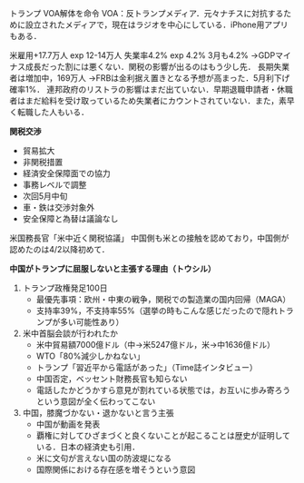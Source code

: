 トランプ VOA解体を命令
VOA：反トランプメディア．元々ナチスに対抗するために設立されたメディアで，現在はラジオを中心にしている．iPhone用アプリもある．

米雇用+17.7万人 exp 12-14万人
失業率4.2% exp 4.2% 3月も4.2%
→GDPマイナス成長だった割には悪くない．関税の影響が出るのはもう少し先．
長期失業者は増加中，169万人
→FRBは金利据え置きとなる予想が高まった．5月利下げ確率1%．
連邦政府のリストラの影響はまだ出ていない．早期退職申請者・休職者はまだ給料を受け取っているため失業者にカウントされていない．また，素早く転職した人もいる．

**関税交渉**
- 貿易拡大
- 非関税措置
- 経済安全保障面での協力
- 事務レベルで調整
- 次回5月中旬
- 車・鉄は交渉対象外
- 安全保障と為替は議論なし

米国務長官「米中近く関税協議」
中国側も米との接触を認めており，中国側が認めたのは4/2以降初めて．

**中国がトランプに屈服しないと主張する理由（トウシル）**
1. トランプ政権発足100日
   - 最優先事項：欧州・中東の戦争，関税での製造業の国内回帰（MAGA）
   - 支持率39%，不支持率55%（選挙の時もこんな感じだったので隠れトランプが多い可能性あり）
2. 米中首脳会談が行われたか
   - 米中貿易額7000億ドル（中→米5247億ドル，米→中1636億ドル）
   - WTO「80%減少しかねない」
   - トランプ「習近平から電話があった」（Time誌インタビュー）
   - 中国否定，ベッセント財務長官も知らない
   - 電話したかどうかすら意見が割れている状態では，お互いに歩み寄ろうという意図が全く伝わってこない
3. 中国，膝魔づかない・退かないと言う主張
   - 中国が動画を発表
   - 覇権に対してひざまづくと良くないことが起こることは歴史が証明している．日本の経済史も引用．
   - 米に文句が言えない国の防波堤になる
   - 国際関係における存在感を増そうという意図